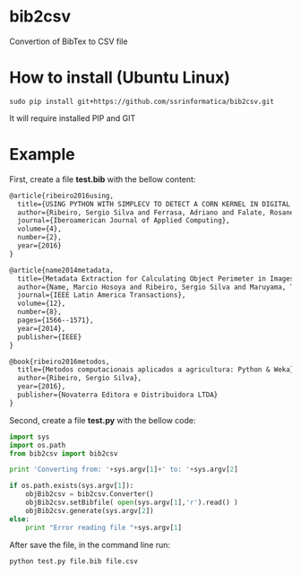 # bib2csv
Convertion of BibTex to CSV file

# How to install (Ubuntu Linux)

```shell
sudo pip install git+https://github.com/ssrinformatica/bib2csv.git
```
It will require installed PIP and GIT

# Example

First, create a file **test.bib** with the bellow content:

```txt
@article{ribeiro2016using,
  title={USING PYTHON WITH SIMPLECV TO DETECT A CORN KERNEL IN DIGITAL IMAGE},
  author={Ribeiro, Sergio Silva and Ferrasa, Adriano and Falate, Rosane},
  journal={Iberoamerican Journal of Applied Computing},
  volume={4},
  number={2},
  year={2016}
}

@article{name2014metadata,
  title={Metadata Extraction for Calculating Object Perimeter in Images},
  author={Name, Marcio Hosoya and Ribeiro, Sergio Silva and Maruyama, Teruo Matos and de Padua Valle, Henrique and Falate, Rosane and Vaz, Maria Salete Marcon Gomes},
  journal={IEEE Latin America Transactions},
  volume={12},
  number={8},
  pages={1566--1571},
  year={2014},
  publisher={IEEE}
}

@book{ribeiro2016metodos,
  title={Metodos computacionais aplicados a agricultura: Python & Weka},
  author={Ribeiro, Sergio Silva},
  year={2016},
  publisher={Novaterra Editora e Distribuidora LTDA}
}
```

Second, create a file **test.py** with the bellow code:

```python
import sys
import os.path 
from bib2csv import bib2csv

print 'Converting from: '+sys.argv[1]+' to: '+sys.argv[2]  

if os.path.exists(sys.argv[1]):
    objBib2csv = bib2csv.Converter()    
    objBib2csv.setBibfile( open(sys.argv[1],'r').read() )
    objBib2csv.generate(sys.argv[2])
else:
    print "Error reading file "+sys.argv[1]
```

After save the file, in the command line run:

```shell
python test.py file.bib file.csv
```

